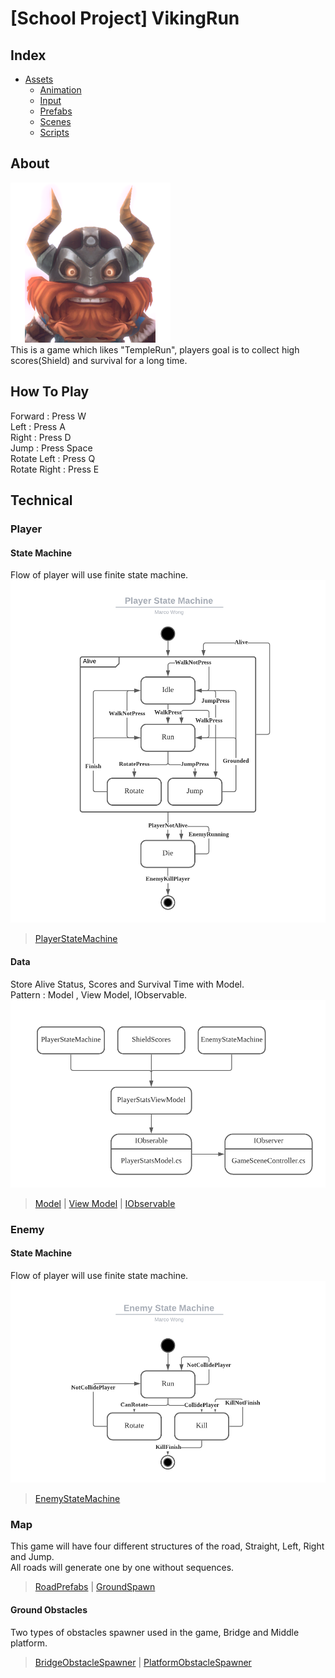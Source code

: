 # [School Project] VikingRun

## Index
* [Assets](https://github.com/UncleThree0402/SchoolProject_VikingRun_Unity/tree/master/Assets)
  * [Animation](https://github.com/UncleThree0402/SchoolProject_VikingRun_Unity/tree/master/Assets/Animation)
  * [Input](https://github.com/UncleThree0402/SchoolProject_VikingRun_Unity/tree/master/Assets/Input)
  * [Prefabs](https://github.com/UncleThree0402/SchoolProject_VikingRun_Unity/tree/master/Assets/Prefabs)
  * [Scenes](https://github.com/UncleThree0402/SchoolProject_VikingRun_Unity/tree/master/Assets/Scenes)
  * [Scripts](https://github.com/UncleThree0402/SchoolProject_VikingRun_Unity/tree/master/Assets/Scripts)
  
## About
![Icon](https://github.com/UncleThree0402/SchoolProject_VikingRun_Unity/blob/master/ProgramPhoto/VikingIcon.png)
</br>
This is a game which likes "TempleRun", players goal is to collect high scores(Shield) and survival for a long time.

## How To Play
<p>
Forward : Press W <br>
Left : Press A <br>
Right : Press D <br>
Jump : Press Space <br>
Rotate Left : Press Q <br>
Rotate Right : Press E
</p>

## Technical

### Player

#### State Machine
Flow of player will use finite state machine.
![PlayerStateMachineDiagram](https://github.com/UncleThree0402/SchoolProject_VikingRun_Unity/blob/master/ProgramPhoto/PlayerStateMachineDiagram.png)
> [PlayerStateMachine](https://github.com/UncleThree0402/SchoolProject_VikingRun_Unity/tree/master/Assets/Scripts/PlayerStateMachineScripts)

#### Data
Store Alive Status, Scores and Survival Time with Model. <br>
Pattern : Model , View Model, IObservable. <br>
![PlayerDataFlow](https://github.com/UncleThree0402/SchoolProject_VikingRun_Unity/blob/master/ProgramPhoto/PlayerDataFlow.png)
>[Model](https://github.com/UncleThree0402/SchoolProject_VikingRun_Unity/tree/master/Assets/Scripts/DataModels)
| [View Model](https://github.com/UncleThree0402/SchoolProject_VikingRun_Unity/tree/master/Assets/Scripts/ViewModel)
| [IObservable](https://github.com/UncleThree0402/SchoolProject_VikingRun_Unity/tree/master/Assets/Scripts/Interface)

### Enemy

#### State Machine
Flow of player will use finite state machine.<br>
![EnemyStateMachine](https://github.com/UncleThree0402/SchoolProject_VikingRun_Unity/blob/master/ProgramPhoto/EnemyStateMachineDiagram.png)
>[EnemyStateMachine](https://github.com/UncleThree0402/SchoolProject_VikingRun_Unity/tree/master/Assets/Scripts/EnemyStateMachineScripts)

### Map

This game will have four different structures of the road, Straight, Left, Right and Jump.<br>
All roads will generate one by one without sequences.
>[RoadPrefabs](https://github.com/UncleThree0402/SchoolProject_VikingRun_Unity/tree/master/Assets/Prefabs/Road)
| [GroundSpawn](https://github.com/UncleThree0402/SchoolProject_VikingRun_Unity/blob/master/Assets/Scripts/TerrainScripts/GroundSpawner.cs)

#### Ground Obstacles
Two types of obstacles spawner used in the game, Bridge and Middle platform.
>[BridgeObstacleSpawner](https://github.com/UncleThree0402/SchoolProject_VikingRun_Unity/blob/master/Assets/Scripts/TerrainScripts/GroundObstacleSpawner.cs)
| [PlatformObstacleSpawner](https://github.com/UncleThree0402/SchoolProject_VikingRun_Unity/blob/master/Assets/Scripts/TerrainScripts/PlatObstaclerSpawner.cs)